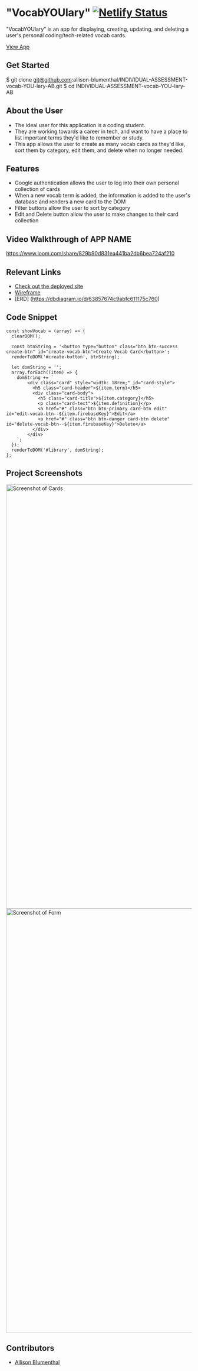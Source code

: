 # "VocabYOUlary" [![Netlify Status](https://api.netlify.com/api/v1/badges/6ea9bf80-ebe1-4973-868b-4b1bb6002c72/deploy-status)](https://app.netlify.com/sites/blumenthal-vocab-you-lary/deploys)

"VocabYOUlary" is an app for displaying, creating, updating, and deleting a user's personal coding/tech-related vocab cards.

[View App](https://blumenthal-vocab-you-lary.netlify.app/)

## Get Started 
$ git clone git@github.com:allison-blumenthal/INDIVIDUAL-ASSESSMENT-vocab-YOU-lary-AB.git
$ cd INDIVIDUAL-ASSESSMENT-vocab-YOU-lary-AB

## About the User 
- The ideal user for this application is a coding student.
- They are working towards a career in tech, and want to have a place to list important terms they'd like to remember or study.
- This app allows the user to create as many vocab cards as they'd like, sort them by category, edit them, and delete when no longer needed. 

## Features 
- Google authentication allows the user to log into their own personal collection of cards
- When a new vocab term is added, the information is added to the user's database and renders a new card to the DOM
- Filter buttons allow the user to sort by category
- Edit and Delete button allow the user to make changes to their card collection

## Video Walkthrough of APP NAME <!-- A loom link is sufficient -->
https://www.loom.com/share/829b90d831ea441ba2db6bea724af210

## Relevant Links <!-- Link to all the things that are required outside of the ones that have their own section -->
- [Check out the deployed site](https://blumenthal-vocab-you-lary.netlify.app/)
- [Wireframe](https://docs.google.com/presentation/d/1d_CY6ux7L26Ft-ef9gs1dnx38CCsWRFtSJTZ1dn3Huk/edit?usp=sharing)
- [ERD] (https://dbdiagram.io/d/63857674c9abfc611175c760) 

## Code Snippet

```
const showVocab = (array) => {
  clearDOM();

  const btnString = '<button type="button" class="btn btn-success create-btn" id="create-vocab-btn">Create Vocab Card</button>';
  renderToDOM('#create-button', btnString);

  let domString = '';
  array.forEach((item) => {
    domString += `
        <div class="card" style="width: 18rem;" id="card-style">
          <h5 class="card-header">${item.term}</h5>
          <div class="card-body">
            <h5 class="card-title">${item.category}</h5>
            <p class="card-text">${item.definition}</p>
            <a href="#" class="btn btn-primary card-btn edit" id="edit-vocab-btn--${item.firebaseKey}">Edit</a>
            <a href="#" class="btn btn-danger card-btn delete" id="delete-vocab-btn--${item.firebaseKey}">Delete</a>
          </div>
        </div>
    `;
  });
  renderToDOM('#library', domString);
};
```

## Project Screenshots <!-- These can be inside of your project. Look at the repos from class and see how the images are included in the readme -->
<img width="1148" alt="Screenshot of Cards" src="cardsScreenshot.png">
<img width="1148" alt="Screenshot of Form" src="formScreenshot.png">

## Contributors
- [Allison Blumenthal](https://github.com/allison-blumenthal)
